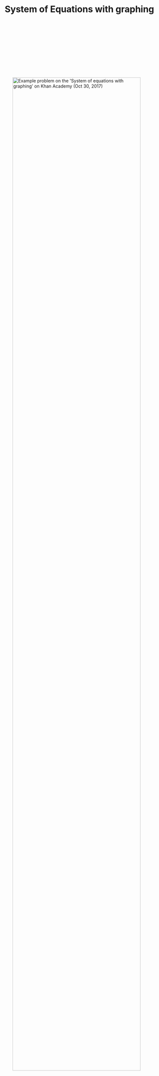 # System of Equations with graphing

<a href="docs/example.png" target="_blank"><img src="docs/example.png"
alt="Example problem on the 'System of equations with graphing' on Khan Academy
(Oct 30, 2017)" style="display: block; width: 90%; margin: 5vh auto;"></a>

## Introduction
Most of the time, Khan Academy gives you a system of 2 equations in the form of
*ax + by = c*, where the values of *a*, *b*, and *c* are given, leaving *x* and
*y* as variables of the system. Then, it asks you to plot the two equations on
the line graph and asks you to solve for *x* and *y* (equivalently speaking,
where on the cartesian plane the plots intersect).

In the subsubsections below, we will look at the preconditions and
postconditions.

### Inputs
In an equation of the form *ax + by = c*, where the values of *a*, *b*, and *c*
are given, leaving *x* and *y* as variables of the system; the values we should
be aware of and take into consideration are a, b, and c. Take in inputs in this
manner for both of the equations.

The preconditions are:

* In an equation of the form *ax + by = c*, where the values of *a*, *b*, and
  *c* are given, leaving *x* and *y* as variables of the system.
* For the two equations in the system, Gaussian elimination is possible and that
  there is a real solution.

### Methodology
To plot both equations on the line graph, in an equation of the form *ax + by =
c*, where the values of *a*, *b*, and *c* are given, leaving *x* and *y* as
variables of the system; we will try to get rid of the *&plusmn; by* term from
the lhs (left-hand side) of the equation and isolate it on the rhs (right-hand
side) of the equation.

Thus, the lhs will be in the form of *mx + c* and the rhs will be in the form of
*y*, giving the standard form of a slope. The y-intercept (when *x = 0*) shall
be equal to the term *&plusmn; c*, and the slope shall be defined by the
coefficient *m*.

To find the solution to the system of equation (*x* and *y*), perform Gaussian
elimination.

### Outputs
Our outputs shall be the graph plot with the help of some algebra described in
the Methodology above. Our outputs shall also be the values (*x* and *y*) where
the lines intersect, which is determined by Gaussian elimination.

The postconditions are:

* The plotted graph shows two lines intersecting at some point on the cartesian
  plane.
* *x* and *y* are the only real solution.

## Implementations
The first program was implemented for this problem on October 30, 2017. Below
is a list of all the implementations and how they can be utilized.

### Pari/GP

The directory for this implementation of this subject matter relative to this
documentation is `gp/`.

#### Prerequisites
You will need the following tools installed on your environment:

- Pari/GP 2.9.3 (>=sci-mathematics/pari-2.9.3) or later.

These are the recommended requirements, not minimum ones. In this environment,
it has been tested and worked as put out.

#### Usage
Assuming you are in the root directory of this implementation on this subject
matter, which is wherein the Pari/GP script resides. Run `gp -q main.gp`,
where `gp` is the command to invoke the Great Programmable calculator and `-q`
parses the option for the software to be more terse.

Once executed, follow the instructions and provide necessary inputs as prompted
interactively. Guidelines for inputs are given in &sect;Introduction > Inputs.
Make very sure that the preconditions are met, so the postconditions are met as
well (see &sect;Introduction > Outputs).

After you've entered the the system of equations, you will be given the
slope-intercept *y = mx + c* form of the equations in the system.
This is your first output and they are to be used to aid plotting the graph.
Then, you will be given the values of *x* and *y* representing the intersection
point of the plots. They are given in the form of a 2-tuple and mean (*x*, *y*).
Simply copy the corresponding values.

After execution, the instance of the program will quit automatically. If you do
not want this to happen, delete the line containing the statement `quit();`
within `main.gp`. However, this will lead you to the Pari/GP prompt, not back in
the program.

#### Examples

```
$ gp -q main.gp
Enter equation #1 of the system.
a? 2
b? 3
c? 4
Enter equation #2 of the system.
a? 3
b? 4
c? 5
Equation 1	y = -2/3*x + 4/3
Equation 2	y = -3/4*x + 5/4
The solution vector is: [-1, 2]~
```

#### Bugs
None.

#### Authors

- Stephanie Björk; October, 30 2017

### JavaScript
The directory for this implementation of this subject matter relative to this
documentation is `js/`.

#### Prerequisites
You will need the following tools installed on your environment:

- Node.js version 6.9.4 (>=net-libs/nodejs-6.9.4) or later.

These are the recommended requirements, not minimum ones. In this environment,
it has been tested and worked as put out.

#### Usage
Assuming you are in the root directory of this implementation on this subject
matter, which is wherein the JavaScript program resides. Do **not** run `node
main.js` yourself &mdash; the program will not listen to your inputs or work at
all. You must execute the shell script `main` with `./main`. The script acts as
a wrapper for the JavaScript program, listens for input, and manages I/O
conveniently and consistently.

If you are concerned about your safety vis-&agrave;-vis shell scripts (you
should be!), feel free to examine the shell script yourself. *Never* ever run any
shell scripts, including this one, as root. Luckily enough, this shell script
also stops you from (accidentally) running as root.

Once executed, follow the instructions and provide necessary inputs as prompted
interactively. Guidelines for inputs are given in &sect;Introduction > Inputs.
Make very sure that the preconditions are met, so the postconditions are met as
well (see &sect;Introduction > Outputs).

After you've entered the the system of equations, you will be given the
slope-intercept *y = mx + c* form of the equations in the system.
This is your first output and they are to be used to aid plotting the graph.
Then, you will be given the values of *x* and *y* representing the intersection
point of the plots. They are given in the form of a 2-tuple and mean (*x*, *y*).
Simply copy the corresponding values.

Note that, unlike the implementation in Pari/GP, the JavaScript implementation
does not represent non-integer values are fractions. So, it's best to know the
common decimal-to-fraction conversions yourself.

After execution, the program quits and the shell script cleans up temporary
files.

#### Examples

```
$ ./main
Enter the first equation of the system.
a? 2
b? 3
c? 4
Enter the second equation of the system.
a? 3
b? 4
c? 5

2651
2651

Slope-intercept
Equation 1	y = -0.6666666666666666x + 1.3333333333333333
Equation 2	y = -0.75x + 1.25

Solution
x = -1
y = 2
```

#### Bugs
None. ;)

#### Authors

- Stephanie Björk; October 31, 2017. She wrote the `main.js` file as a
  processing and result-printing intermediary for the Gaussian elimination
  module, and wrote the `main` shell script wrapper for the JavaScript.
- [itsravenous](https://github.com/itsravenous); April 3, 2016. They wrote the
  `gauss.js` module as an implementation of the Gaussian elimination algorithm
  for JavaScript. Without this module, the JavaScript implementation on this
  subject matter could not have existed.

<!-- vim: filetype=markdown sw=2 wrap tw=80
-->
